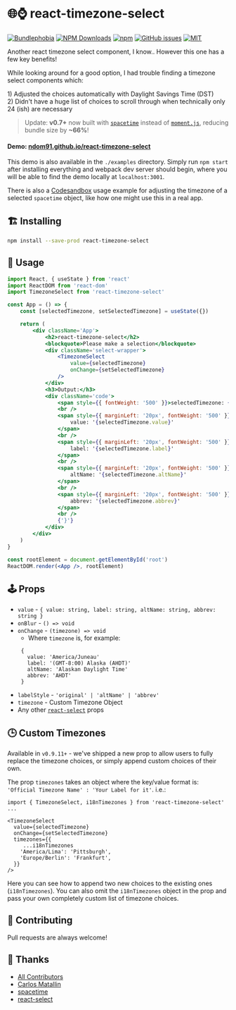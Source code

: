 # 🌐⌚ react-timezone-select

[![Bundlephobia](https://badgen.net/bundlephobia/minzip/react-timezone-select?style=flat-square)](https://bundlephobia.com/result?p=react-timezone-select@0.8.3)
[![NPM Downloads](https://img.shields.io/npm/dm/react-timezone-select?style=flat-square)](https://www.npmjs.com/package/react-timezone-select)
[![npm](https://img.shields.io/npm/v/react-timezone-select?style=flat-square)](https://www.npmjs.com/package/react-timezone-select)
[![GitHub issues](https://img.shields.io/github/issues/ndom91/react-timezone-select?style=flat-square)](https://github.com/ndom91/react-timezone-select/issues)
[![MIT](https://badgen.net/badge/license/MIT/blue?style=flat-square)](https://github.com/ndom91/react-timezone-select/blob/main/LICENSE)

Another react timezone select component, I know.. However this one has a few key benefits!

While looking around for a good option, I had trouble finding a timezone select components which:

1\) Adjusted the choices automatically with Daylight Savings Time (DST)  
2\) Didn't have a huge list of choices to scroll through when technically only 24 (ish) are necessary

> Update: **v0.7+** now built with [`spacetime`](https://github.com/spencermountain/spacetime) instead of [`moment.js`](https://momentjs.com), reducing bundle size by **~66%**!

#### Demo: [ndom91.github.io/react-timezone-select](https://ndom91.github.io/react-timezone-select/)

This demo is also available in the `./examples` directory. Simply run `npm start` after installing everything and webpack dev server should begin, where you will be able to find the demo locally at `localhost:3001`.

There is also a [Codesandbox](https://codesandbox.io/s/react-timezone-select-usage-z37hf) usage example for adjusting the timezone of a selected `spacetime` object, like how one might use this in a real app.

## 🏗️ Installing

```bash
npm install --save-prod react-timezone-select
```

## 🔭 Usage

```jsx
import React, { useState } from 'react'
import ReactDOM from 'react-dom'
import TimezoneSelect from 'react-timezone-select'

const App = () => {
	const [selectedTimezone, setSelectedTimezone] = useState({})

	return (
		<div className='App'>
			<h2>react-timezone-select</h2>
			<blockquote>Please make a selection</blockquote>
			<div className='select-wrapper'>
				<TimezoneSelect
					value={selectedTimezone}
					onChange={setSelectedTimezone}
				/>
			</div>
			<h3>Output:</h3>
			<div className='code'>
				<span style={{ fontWeight: '500' }}>selectedTimezone: {'{'}</span>{' '}
				<br />
				<span style={{ marginLeft: '20px', fontWeight: '500' }}>
					value: '{selectedTimezone.value}'
				</span>
				<br />
				<span style={{ marginLeft: '20px', fontWeight: '500' }}>
					label: '{selectedTimezone.label}'
				</span>
				<br />
				<span style={{ marginLeft: '20px', fontWeight: '500' }}>
					altName: '{selectedTimezone.altName}'
				</span>
				<br />
				<span style={{ marginLeft: '20px', fontWeight: '500' }}>
					abbrev: '{selectedTimezone.abbrev}'
				</span>
				<br />
				{'}'}
			</div>
		</div>
	)
}

const rootElement = document.getElementById('root')
ReactDOM.render(<App />, rootElement)
```

## 🕹️ Props

- `value` - `{ value: string, label: string, altName: string, abbrev: string }`
- `onBlur` - `() => void`
- `onChange` - `(timezone) => void`
  - Where `timezone` is, for example:
  ```
   {
     value: 'America/Juneau'
     label: '(GMT-8:00) Alaska (AHDT)'
     altName: 'Alaskan Daylight Time'
     abbrev: 'AHDT'
   }
  ```
- `labelStyle` - `'original' | 'altName' | 'abbrev'`
- `timezone` - Custom Timezone Object
- Any other [`react-select`](https://github.com/jedwatson/react-select#props) props

## 🕒 Custom Timezones

Available in `v0.9.11+` - we've shipped a new prop to allow users to fully replace the timezone choices, or simply append custom choices of their own.

The prop `timezones` takes an object where the key/value format is: `'Official Timezone Name' : 'Your Label for it'`. i.e.:

```
import { TimezoneSelect, i18nTimezones } from 'react-timezone-select'
...

<TimezoneSelect
  value={selectedTimezone}
  onChange={setSelectedTimezone}
  timezones={{
     ...i18nTimezones
    'America/Lima': 'Pittsburgh',
    'Europe/Berlin': 'Frankfurt',
  }}
/>
```

Here you can see how to append two new choices to the existing ones (`i18nTimezones`). You can also omit the `i18nTimezones` object in the prop and pass your own completely custom list of timezone choices.

## 🚧 Contributing

Pull requests are always welcome!

## 🙏 Thanks

- [All Contributors](https://github.com/ndom91/react-timezone-select/graphs/contributors)
- [Carlos Matallin](https://github.com/matallo/)
- [spacetime](https://github.com/spencermountain/spacetime)
- [react-select](https://react-select.com)
